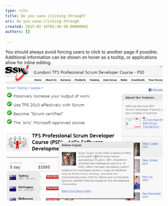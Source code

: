 ```yaml
---
type: rule
title: Do you save clicking through?
uri: do-you-save-clicking-through
created: 2015-02-16T02:40:50.0000000Z
authors: []

---
```


You should always avoid forcing users to click to another page if possible. Additional information can be shown on hover as a tooltip, or applications allow for inline editing.
 ![ Good example - Information is shown on hover, not an additional link](../../assets/Clickingthrough.jpg)

